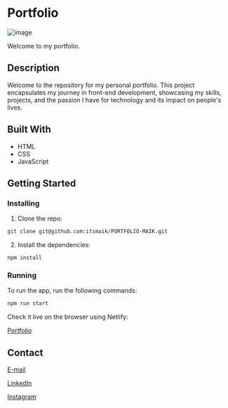 # Portfolio

![image](/Images/read-me-img-portfolio.png)

Welcome to my portfolio.

## Description

Welcome to the repository for my personal portfolio. This project encapsulates my journey in front-end development, showcasing my skills, projects, and the passion I have for technology and its impact on people's lives.

## Built With

- HTML
- CSS
- JavaScript

## Getting Started

### Installing

1. Clone the repo:

```bash
git clone git@github.com:itsmaik/PORTFOLIO-MAIK.git
```

2. Install the dependencies:

```
npm install
```

### Running

To run the app, run the following commands:

```bash
npm run start
```

Check it live on the browser using Netlify:

[Portfolio](https://superlative-puppy-b8a481.netlify.app/)

## Contact

[E-mail](mailto:itsmaik@icloud.com)

[LinkedIn](https://linkedin.com/in/maik-helland-olsen-246338294)

[Instagram](https://www.instagram.com/itsmemaik_/)
